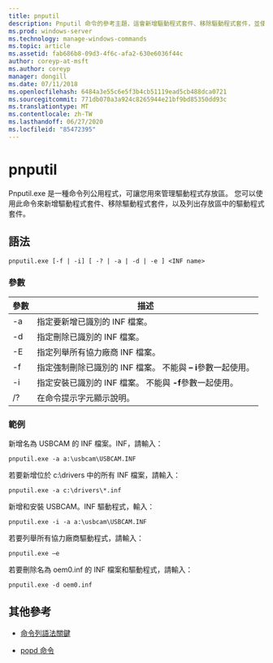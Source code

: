 ```yaml
---
title: pnputil
description: Pnputil 命令的參考主題，這會新增驅動程式套件、移除驅動程式套件，並使用 pnputil.exe 公用程式列出驅動程式存放區中的驅動程式套件。
ms.prod: windows-server
ms.technology: manage-windows-commands
ms.topic: article
ms.assetid: fab686b8-09d3-4f6c-afa2-630e6036f44c
author: coreyp-at-msft
ms.author: coreyp
manager: dongill
ms.date: 07/11/2018
ms.openlocfilehash: 6484a3e55c6e5f3b4cb51119ead5cb488dca0721
ms.sourcegitcommit: 771db070a3a924c8265944e21bf9bd85350dd93c
ms.translationtype: MT
ms.contentlocale: zh-TW
ms.lasthandoff: 06/27/2020
ms.locfileid: "85472395"
---
```

# <a name="pnputil"></a>pnputil

Pnputil.exe 是一種命令列公用程式，可讓您用來管理驅動程式存放區。 您可以使用此命令來新增驅動程式套件、移除驅動程式套件，以及列出存放區中的驅動程式套件。

## <a name="syntax"></a>語法

```
pnputil.exe [-f | -i] [ -? | -a | -d | -e ] <INF name>
```

### <a name="parameters"></a>參數

| 參數 | 描述 |
|--|--|
| -a | 指定要新增已識別的 INF 檔案。 |
| -d | 指定刪除已識別的 INF 檔案。 |
| -E | 指定列舉所有協力廠商 INF 檔案。 |
| -f | 指定強制刪除已識別的 INF 檔案。 不能與 **– i**參數一起使用。 |
| -i | 指定安裝已識別的 INF 檔案。 不能與 **-f**參數一起使用。 |
| /? | 在命令提示字元顯示說明。 |

### <a name="examples"></a>範例

新增名為 USBCAM 的 INF 檔案。INF，請輸入：

```
pnputil.exe -a a:\usbcam\USBCAM.INF
```

若要新增位於 c:\drivers 中的所有 INF 檔案，請輸入：

```
pnputil.exe -a c:\drivers\*.inf
```

新增和安裝 USBCAM。INF 驅動程式，輸入：

```
pnputil.exe -i -a a:\usbcam\USBCAM.INF
```

若要列舉所有協力廠商驅動程式，請輸入：

```
pnputil.exe –e
```

若要刪除名為 oem0.inf 的 INF 檔案和驅動程式，請輸入：

```
pnputil.exe -d oem0.inf
```

## <a name="additional-references"></a>其他參考

- [命令列語法關鍵](command-line-syntax-key.md)

- [popd 命令](popd.md)
